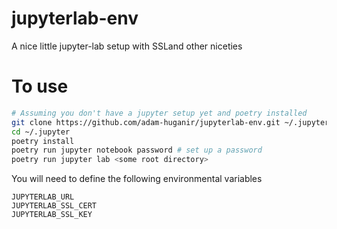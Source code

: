 # jupyterlab-env
A nice little jupyter-lab setup with SSLand other niceties

# To use
```bash
# Assuming you don't have a jupyter setup yet and poetry installed
git clone https://github.com/adam-huganir/jupyterlab-env.git ~/.jupyter
cd ~/.jupyter
poetry install
poetry run jupyter notebook password # set up a password
poetry run jupyter lab <some root directory>
```
You will need to define the following environmental variables
```
JUPYTERLAB_URL
JUPYTERLAB_SSL_CERT
JUPYTERLAB_SSL_KEY
```

